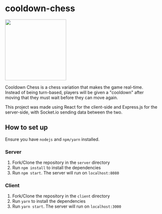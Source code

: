 # cooldown-chess
<img src="https://user-images.githubusercontent.com/32006038/118208498-df256100-b434-11eb-842a-567d7ba723ad.png" width="200" height="200">

Cooldown Chess is a chess variation that makes the game real-time. Instead of being turn-based, players will be given a "cooldown" after moving that they must wait before they can move again.

This project was made using React for the client-side and Express.js for the server-side, with Socket.io sending data between the two.

## How to set up
Ensure you have `nodejs` and `npm/yarn` installed.

### Server
1. Fork/Clone the repository in the `server` directory
2. Run `npm install` to install the dependencies
3. Run `npm start`. The server will run on `localhost:8080`

### Client
1. Fork/Clone the repository in the `client` directory
2. Run `yarn` to install the dependencies
3. Run `yarn start`. The server will run on `localhost:3000`
